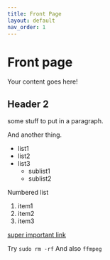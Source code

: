 ```yaml
---
title: Front Page
layout: default
nav_order: 1
---
```


# Front page
Your content goes here!

## Header 2
some stuff to put in a paragraph.

And another thing.
* list1
* list2
* list3
  * sublist1
  * sublist2

Numbered list
1. item1
2. item2
3. item3

[super important link](www.github.com)

Try `sudo rm -rf`
And also `ffmpeg`
